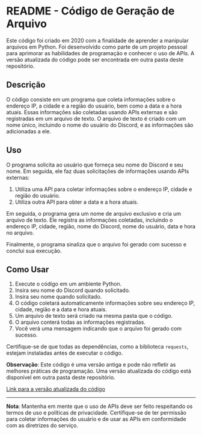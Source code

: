 # README - Código de Geração de Arquivo

Este código foi criado em 2020 com a finalidade de aprender a manipular arquivos em Python. Foi desenvolvido como parte de um projeto pessoal para aprimorar as habilidades de programação e conhecer o uso de APIs. A versão atualizada do código pode ser encontrada em outra pasta deste repositório.

## Descrição
O código consiste em um programa que coleta informações sobre o endereço IP, a cidade e a região do usuário, bem como a data e a hora atuais. Essas informações são coletadas usando APIs externas e são registradas em um arquivo de texto. O arquivo de texto é criado com um nome único, incluindo o nome do usuário do Discord, e as informações são adicionadas a ele.

## Uso
O programa solicita ao usuário que forneça seu nome do Discord e seu nome. Em seguida, ele faz duas solicitações de informações usando APIs externas:
1. Utiliza uma API para coletar informações sobre o endereço IP, cidade e região do usuário.
2. Utiliza outra API para obter a data e a hora atuais.

Em seguida, o programa gera um nome de arquivo exclusivo e cria um arquivo de texto. Ele registra as informações coletadas, incluindo o endereço IP, cidade, região, nome do Discord, nome do usuário, data e hora no arquivo.

Finalmente, o programa sinaliza que o arquivo foi gerado com sucesso e conclui sua execução.

## Como Usar
1. Execute o código em um ambiente Python.
2. Insira seu nome do Discord quando solicitado.
3. Insira seu nome quando solicitado.
4. O código coletará automaticamente informações sobre seu endereço IP, cidade, região e a data e hora atuais.
5. Um arquivo de texto será criado na mesma pasta que o código.
6. O arquivo conterá todas as informações registradas.
7. Você verá uma mensagem indicando que o arquivo foi gerado com sucesso.

Certifique-se de que todas as dependências, como a biblioteca `requests`, estejam instaladas antes de executar o código.

**Observação**: Este código é uma versão antiga e pode não refletir as melhores práticas de programação. Uma versão atualizada do código está disponível em outra pasta deste repositório.

[Link para a versão atualizada do código](caminho/para/a/outra/pasta)

---

**Nota**: Mantenha em mente que o uso de APIs deve ser feito respeitando os termos de uso e políticas de privacidade. Certifique-se de ter permissão para coletar informações do usuário e de usar as APIs em conformidade com as diretrizes do serviço.